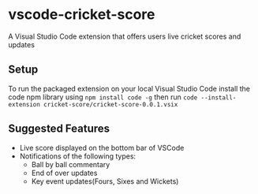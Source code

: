 # vscode-cricket-score
A Visual Studio Code extension that offers users live cricket scores and updates

## Setup
To run the packaged extension on your local Visual Studio Code install the code npm library using `npm install code -g` then run `code --install-extension cricket-score/cricket-score-0.0.1.vsix`

## Suggested Features
* Live score displayed on the bottom bar of VSCode
* Notifications of the following types:
   * Ball by ball commentary
   * End of over updates
   * Key event updates(Fours, Sixes and Wickets)

